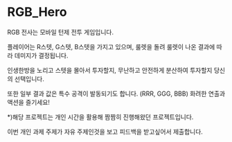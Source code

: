 # RGB_Hero
RGB 전사는 모바일 턴제 전투 게임입니다.

플레이어는 R스텟, G스텟, B스텟을 가지고 있으며, 룰렛을 돌려 룰렛이 나온 결과에 따라 데미지가 결정됩니다.

인생한방을 노리고 스텟을 몰아서 투자할지, 무난하고 안전하게 분산하여 투자할지 당신의 선택입니다.

또한 일부 결과 값은 특수 공격이 발동되기도 합니다. (RRR, GGG, BBB)
화려한 연출과 액션을 즐기세요!



*)해당 프로젝트는 개인 시간을 활용해 짬짬히 진행해왔던 프로젝트입니다.

이번 개인 과제 주제가 자유 주제인것을 보고 피드백을 받고싶어서 제출합니다.
